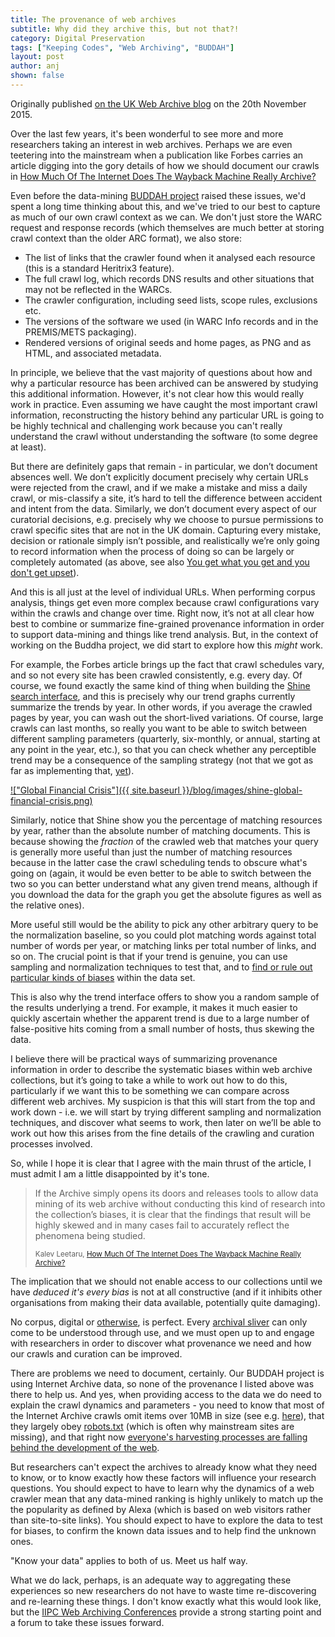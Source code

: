 ```yaml
---
title: The provenance of web archives
subtitle: Why did they archive this, but not that?!
category: Digital Preservation
tags: ["Keeping Codes", "Web Archiving", "BUDDAH"]
layout: post
author: anj
shown: false
---
```


Originally published [on the UK Web Archive blog](http://britishlibrary.typepad.co.uk/webarchive/2015/11/the-provenance-of-web-archives.html) on the 20th November 2015.

Over the last few years, it's been wonderful to see more and more researchers taking an interest in web archives. Perhaps we are even teetering into the mainstream when a publication like Forbes carries an article digging into the gory details of how we should document our crawls in [How Much Of The Internet Does The Wayback Machine Really Archive?](http://www.forbes.com/sites/kalevleetaru/2015/11/16/how-much-of-the-internet-does-the-wayback-machine-really-archive/)

Even before the data-mining [BUDDAH project](http://buddah.projects.history.ac.uk/) raised these issues, we'd spent a long time thinking about this, and we've tried to our best to capture as much of our own crawl context as we can. We don't just store the WARC request and response records (which themselves are much better at storing crawl context than the older ARC format), we also store:

- The list of links that the crawler found when it analysed each resource (this is a standard Heritrix3 feature).
- The full crawl log, which records DNS results and other situations that may not be reflected in the WARCs.
- The crawler configuration, including seed lists, scope rules, exclusions etc.
- The versions of the software we used (in WARC Info records and in the PREMIS/METS packaging).
- Rendered versions of original seeds and home pages, as PNG and as HTML, and associated metadata.

In principle, we believe that the vast majority of questions about how and why a particular resource has been archived can be answered by studying this additional information. However, it's not clear how this would really work in practice. Even assuming we have caught the most important crawl information, reconstructing the history behind any particular URL is going to be highly technical and challenging work because you can't really understand the crawl without understanding the software (to some degree at least).

But there are definitely gaps that remain - in particular, we don’t document absences well. We don’t explicitly document precisely why certain URLs were rejected from the crawl, and if we make a mistake and miss a daily crawl, or mis-classify a site, it’s hard to tell the difference between accident and intent from the data. Similarly, we don’t document every aspect of our curatorial decisions, e.g. precisely why we choose to pursue permissions to crawl specific sites that are not in the UK domain. Capturing every mistake, decision or rationale simply isn’t possible, and realistically we’re only going to record information when the process of doing so can be largely or completely automated (as above, see also [You get what you get and you don't get upset](http://blog.dshr.org/2015/11/you-get-what-you-get-and-you-dont-get.html)).

And this is all just at the level of individual URLs. When performing corpus analysis, things get even more complex because crawl configurations vary within the crawls and change over time. Right now, it’s not at all clear how best to combine or summarize fine-grained provenance information in order to support data-mining and things like trend analysis. But, in the context of working on the Buddha project, we did start to explore how this *might* work. 

For example, the Forbes article brings up the fact that crawl schedules vary, and so not every site has been crawled consistently, e.g. every day. Of course, we found exactly the same kind of thing when building the [Shine search interface](https://www.webarchive.org.uk/shine/graph), and this is precisely why our trend graphs currently summarize the trends by year. In other words, if you average the crawled pages by year, you can wash out the short-lived variations.  Of course, large crawls can last months, so really you want to be able to switch between different sampling parameters (quarterly, six-monthly, or annual, starting at any point in the year, etc.), so that you can check whether any perceptible trend may be a consequence of the sampling strategy (not that we got as far as implementing that, [yet](https://github.com/ukwa/shine/pulls)).

[!["Global Financial Crisis"]({{ site.baseurl }}/blog/images/shine-global-financial-crisis.png)](https://www.webarchive.org.uk/shine/graph?query=%22Global+Financial+Crisis%22&year_start=1996&year_end=2013&action=update)

Similarly, notice that Shine show you the percentage of matching resources by year, rather than the absolute number of matching documents.  This is because showing the *fraction* of the crawled web that matches your query is generally more useful than just the number of matching resources because in the latter case the crawl scheduling tends to obscure what's going on (again, it would be even better to be able to switch between the two so you can better understand what any given trend means, although if you download the data for the graph you get the absolute figures as well as the relative ones). 

More useful still would be the ability to pick any other arbitrary query to be the normalization baseline, so you could plot matching words against total number of words per year, or matching links per total number of links, and so on. The crucial point is that if your trend is genuine, you can use sampling and normalization techniques to test that, and to [find or rule out particular kinds of biases](https://acerbialberto.wordpress.com/2013/04/14/normalisation-biases-in-google-ngram/) within the data set.

This is also why the trend interface offers to show you a random sample of the results underlying a trend. For example, it makes it much easier to quickly ascertain whether the apparent trend is due to a large number of false-positive hits coming from a  small number of hosts, thus skewing the data.

I believe there will be practical ways of summarizing provenance information in order to describe the systematic biases within web archive collections, but it’s going to take a while to work out how to do this, particularly if we want this to be something we can compare across different web archives. My suspicion is that this will start from the top and work down - i.e. we will start by trying different sampling and normalization techniques, and discover what seems to work, then later on we’ll be able to work out how this arises from the fine details of the crawling and curation processes involved.

So, while I hope it is clear that I agree with the main thrust of the article, I must admit I am a little disappointed by it's tone.

> If the Archive simply opens its doors and releases tools to allow data mining of its web archive without conducting this kind of research into the collection’s biases, it is clear that the findings that result will be highly skewed and in many cases fail to accurately reflect the phenomena being studied.
>
> <small>Kalev Leetaru, [How Much Of The Internet Does The Wayback Machine Really Archive?](http://www.forbes.com/sites/kalevleetaru/2015/11/16/how-much-of-the-internet-does-the-wayback-machine-really-archive/)</small>

The implication that we should not enable access to our collections until we have *deduced it's every bias* is not at all constructive (and if it inhibits other organisations from making their data available, potentially quite damaging).

No corpus, digital or [otherwise](http://www.wired.com/2015/10/pitfalls-of-studying-language-with-google-ngram/), is perfect. Every [archival sliver](http://inkdroid.org/2013/11/26/the-web-as-a-preservation-medium/) can only come to be understood through use, and we must open up to and engage with researchers in order to discover what provenance we need and how our crawls and curation can be improved.

There are problems we need to document, certainly. Our BUDDAH project is using Internet Archive data, so none of the provenance I listed above was there to help us. And yes, when providing access to the data we do need to explain the crawl dynamics and parameters - you need to know that most of the Internet Archive crawls omit items over 10MB in size (see e.g. [here](http://readme.lk/archiving-internet-wayback-machine/)), that they largely obey [robots.txt](https://en.wikipedia.org/wiki/Robots_exclusion_standard) (which is often why mainstream sites are missing), and that right now [everyone's harvesting processes are falling behind the development of the web](http://blog.dshr.org/2012/05/harvesting-and-preserving-future-web.html).

But researchers can't expect the archives to already know what they need to know, or to know exactly how these factors will influence your research questions. You should expect to have to learn why the dynamics of a web crawler mean that any data-mined ranking is highly unlikely to match up the the popularity as defined by Alexa (which is based on web visitors rather than site-to-site links). You should expect to have to explore the data to test for biases, to confirm the known data issues and to help find the unknown ones. 

"Know your data" applies to both of us. Meet us half way.

What we do lack, perhaps, is an adequate way to aggregating these experiences so new researchers do not have to waste time re-discovering and re-learning these things. I don't know exactly what this would look like, but the [IIPC Web Archiving Conferences](http://netpreserve.org/2016-general-assembly-web-archiving-conference-reykjav%C3%ADk-overview) provide a strong starting point and a forum to take these issues forward.

